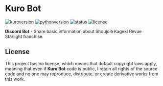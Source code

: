 # Kuro Bot
[![kuroversion](https://img.shields.io/badge/version-1.0.0-fe9952)]()
[![pythonversion](https://img.shields.io/badge/python-3.7-376fa0)](https://www.python.org/)
[![status](https://img.shields.io/badge/status-offline-red)](https://www.python.org/)
[![license](https://img.shields.io/badge/license-No%20license-blue)](https://www.python.org/)

**Discord Bot** - Share basic information about Shoujo☆Kageki Revue Starlight franchise.

## License
This project has no license, which means that default copyright laws apply, 
meaning that even if **Kuro Bot** code is public, I retain all rights of the source code and no one may reproduce, 
distribute, or create derivative works from this work.